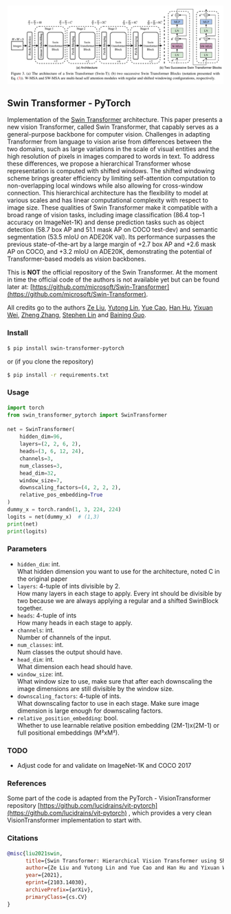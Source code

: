 ![Linear Self Attention](./images/swin_transformer.png)

## Swin Transformer - PyTorch

Implementation of the [Swin Transformer](https://arxiv.org/pdf/2103.14030.pdf) architecture. This paper presents a new vision Transformer, called Swin Transformer, that capably serves as a general-purpose backbone for computer vision. Challenges in adapting Transformer from language to vision arise from differences between the two domains, such as large variations in the scale of visual entities and the high resolution of pixels in images compared to words in text. To address these differences, we propose a hierarchical Transformer whose representation is computed with shifted windows. The shifted windowing scheme brings greater efficiency by limiting self-attention computation to non-overlapping local windows while also allowing for cross-window connection. This hierarchical architecture has the flexibility to model at various scales and has linear computational complexity with respect to image size. These qualities of Swin Transformer make it compatible with a broad range of vision tasks, including image classification (86.4 top-1 accuracy on ImageNet-1K) and dense prediction tasks such as object detection (58.7 box AP and 51.1 mask AP on COCO test-dev) and semantic segmentation (53.5 mIoU on ADE20K val). Its performance surpasses the previous state-of-the-art by a large margin of +2.7 box AP and +2.6 mask AP on COCO, and +3.2 mIoU on ADE20K, demonstrating the potential of Transformer-based models as vision backbones.

This is **NOT** the official repository of the Swin Transformer. At the moment in time the official code of the authors is not available yet but can be found later at: [https://github.com/microsoft/Swin-Transformer](https://github.com/microsoft/Swin-Transformer).

All credits go to the authors [Ze Liu](https://github.com/zeliu98/), [Yutong Lin](https://github.com/impiga), [Yue Cao](http://yue-cao.me), [Han Hu](https://sites.google.com/site/hanhushomepage/), [Yixuan Wei](https://github.com/weiyx16), [Zheng Zhang](https://stupidzz.github.io/), [Stephen Lin](https://scholar.google.com/citations?user=c3PYmxUAAAAJ&hl=en) and [Baining Guo](https://www.microsoft.com/en-us/research/people/bainguo/).
### Install

```bash
$ pip install swin-transformer-pytorch
```

or (if you clone the repository)

```bash
$ pip install -r requirements.txt
```

### Usage

```python
import torch
from swin_transformer_pytorch import SwinTransformer

net = SwinTransformer(
    hidden_dim=96,
    layers=(2, 2, 6, 2),
    heads=(3, 6, 12, 24),
    channels=3,
    num_classes=3,
    head_dim=32,
    window_size=7,
    downscaling_factors=(4, 2, 2, 2),
    relative_pos_embedding=True
)
dummy_x = torch.randn(1, 3, 224, 224)
logits = net(dummy_x)  # (1,3)
print(net)
print(logits)
```
### Parameters
- `hidden_dim`: int.  
What hidden dimension you want to use for the architecture, noted C in the original paper
- `layers`: 4-tuple of ints divisible by 2.  
How many layers in each stage to apply. Every int should be divisible by two because we are always applying a regular and a shifted SwinBlock together.
- `heads`: 4-tuple of ints   
How many heads in each stage to apply.
- `channels`: int.  
Number of channels of the input.    
- `num_classes`: int.  
Num classes the output should have.    
- `head_dim`: int.  
What dimension each head should have.    
- `window_size`: int.  
What window size to use, make sure that after each downscaling the image dimensions are still divisible by the window size.    
- `downscaling_factors`: 4-tuple of ints.  
What downscaling factor to use in each stage. Make sure image dimension is large enough for downscaling factors.    
- `relative_position_embedding`: bool.  
Whether to use learnable relative position embedding (2M-1)x(2M-1) or full positional embeddings (M²xM²).
### TODO
- Adjust code for and validate on ImageNet-1K and COCO 2017

### References
Some part of the code is adapted from the PyTorch - VisionTransformer repository [https://github.com/lucidrains/vit-pytorch](https://github.com/lucidrains/vit-pytorch) ,
which provides a very clean VisionTransformer implementation to start with.

### Citations

```bibtex
@misc{liu2021swin,
      title={Swin Transformer: Hierarchical Vision Transformer using Shifted Windows}, 
      author={Ze Liu and Yutong Lin and Yue Cao and Han Hu and Yixuan Wei and Zheng Zhang and Stephen Lin and Baining Guo},
      year={2021},
      eprint={2103.14030},
      archivePrefix={arXiv},
      primaryClass={cs.CV}
}
```